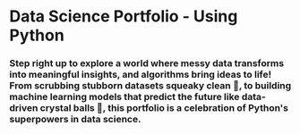 # Data Science Portfolio - Using Python

### Step right up to explore a world where messy data transforms into meaningful insights, and algorithms bring ideas to life! From scrubbing stubborn datasets squeaky clean 🧼, to building machine learning models that predict the future like data-driven crystal balls 🔮, this portfolio is a celebration of Python's superpowers in data science.
